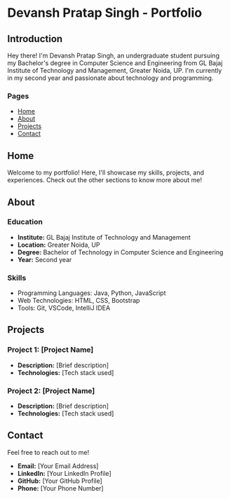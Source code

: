 # Devansh Pratap Singh - Portfolio

## Introduction
Hey there! I'm Devansh Pratap Singh, an undergraduate student pursuing my Bachelor's degree in Computer Science and Engineering from GL Bajaj Institute of Technology and Management, Greater Noida, UP. I'm currently in my second year and passionate about technology and programming.

### Pages
- [Home](#home)
- [About](#about)
- [Projects](#projects)
- [Contact](#contact)

## Home <a name="home"></a>
Welcome to my portfolio! Here, I'll showcase my skills, projects, and experiences. Check out the other sections to know more about me!

## About <a name="about"></a>
### Education
- **Institute:** GL Bajaj Institute of Technology and Management
- **Location:** Greater Noida, UP
- **Degree:** Bachelor of Technology in Computer Science and Engineering
- **Year:** Second year

### Skills
- Programming Languages: Java, Python, JavaScript
- Web Technologies: HTML, CSS, Bootstrap
- Tools: Git, VSCode, IntelliJ IDEA

## Projects <a name="projects"></a>
### Project 1: [Project Name]
- **Description:** [Brief description]
- **Technologies:** [Tech stack used]

### Project 2: [Project Name]
- **Description:** [Brief description]
- **Technologies:** [Tech stack used]

<!-- Add more projects as needed -->

## Contact <a name="contact"></a>
Feel free to reach out to me!
- **Email:** [Your Email Address]
- **LinkedIn:** [Your LinkedIn Profile]
- **GitHub:** [Your GitHub Profile]
- **Phone:** [Your Phone Number]

